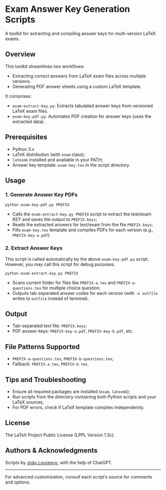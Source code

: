 # Exam Answer Key Generation Scripts

A toolkit for extracting and compiling answer keys for multi-version LaTeX exams.

## Overview

This toolkit streamlines two workflows:
- Extracting correct answers from LaTeX exam files across multiple versions.
- Generating PDF answer sheets using a custom LaTeX template.

It comprises:
- `exam-extract-key.py`: Extracts tabulated answer keys from versioned LaTeX exam files.
- `exam-key-pdf.py`: Automates PDF creation for answer keys (uses the extracted data).

## Prerequisites

- Python 3.x
- LaTeX distribution (with `exam` class);
- `latexmk` installed and available in your PATH;
- Answer key template: `exam-key.tex` in the script directory.


## Usage

### 1. Generate Answer Key PDFs

`python exam-key-pdf.py PREFIX`

- Calls the `exam-extract-key.py PREFIX` script to extract the test/exam KEY and saves the output to `PREFIX.keys`;
- Reads the extracted answers for text/exam from the file `PREFIX.keys`;
- Fills `exam-key.tex` template and compiles PDFs for each version (e.g., `PREFIX-key-a.pdf`).

### 2. Extract Answer Keys

This script is called automatically by the above `exam-key-pdf.py` script.  
However, you may  call this script for debug purposes.

`python exam-extract-key.py PREFIX`

- Scans current folder for files like `PREFIX-a.tex` and `PREFIX-a-questions.tex` for multiple choice question;
- Outputs tab-separated answer codes for each version (with `-o outfile` writes to `outfile` instead of terminal).


## Output

- Tab-separated text file: `PREFIX.keys`;
- PDF answer keys: `PREFIX-key-a.pdf`, `PREFIX-key-b.pdf`, etc.


## File Patterns Supported

- `PREFIX-a-questions.tex`, `PREFIX-b-questions.tex`;
- Fallback: `PREFIX-a.tex`, `PREFIX-b.tex`.


## Tips and Troubleshooting

- Ensure all required packages are installed (`exam`, `latexmk`);
- Run scripts from the directory containing both Python scripts and your LaTeX sources;
- For PDF errors, check if LaTeX template compiles independently.

## License

The LaTeX Project Public License (LPPL Version 1.3c).

## Authors & Acknowledgments

Scripts by [João Lourenço](https://docentes.fct.unl.pt/joao-lourenco), with the help of ChatGPT.

---

For advanced customization, consult each script’s source for comments and options.
